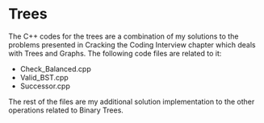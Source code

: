# Trees

The C++ codes for the trees are a combination of my solutions to the problems presented in Cracking the Coding Interview chapter which deals with Trees
and Graphs. The following code files are related to it:
- Check_Balanced.cpp
- Valid_BST.cpp
- Successor.cpp

The rest of the files are my additional solution implementation to the other operations related to Binary Trees.

